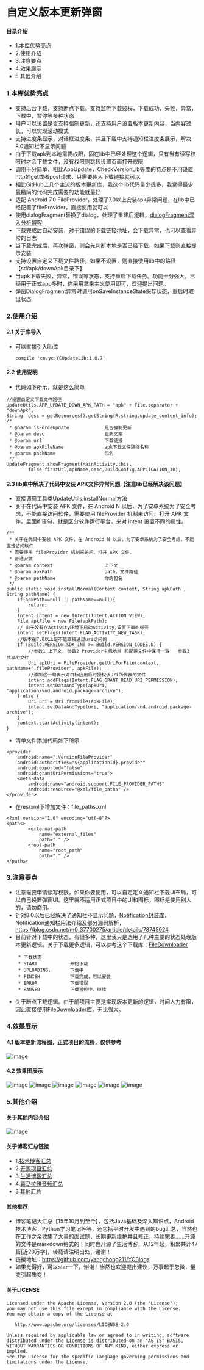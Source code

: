 # 自定义版本更新弹窗
#### 目录介绍
- 1.本库优势亮点
- 2.使用介绍
- 3.注意要点
- 4.效果展示
- 5.其他介绍



### 1.本库优势亮点
- 支持后台下载，支持断点下载。支持监听下载过程，下载成功，失败，异常，下载中，暂停等多种状态
- 用户可以设置是否支持强制更新，还支持用户设置版本更新内容，当内容过长，可以实现滚动模式
- 支持进度条显示，对话框进度条，并且下载中支持通知栏进度条展示，解决8.0通知栏不显示问题
- 由于下载apk到本地需要权限，固在lib中已经处理这个逻辑，只有当有读写权限时才会下载文件，没有权限则跳转设置页面打开权限
- 调用十分简单，相比AppUpdate，CheckVersionLib等库的特点是不用设置http的get或者post请求，只需要传入下载链接就可以
- 相比GitHub上几个主流的版本更新库，我这个lib代码量少很多，我觉得最少最精简的代码完成需要的功能就最好
- 适配 Android 7.0 FileProvider，处理了7.0以上安装apk异常问题，在lib中已经配置了fileProvider，直接使用就可以
- 使用dialogFragment替换了dialog，处理了重建后逻辑，[dialogFragment深入分析博客](https://www.jianshu.com/p/e4b213a07415)
- 下载完成后自动安装，对于错误的下载链接地址，会下载异常，也可以查看异常的日志
- 当下载完成后，再次弹窗，则会先判断本地是否已经下载，如果下载则直接提示安装
- 支持设置自定义下载文件路径，如果不设置，则直接使用lib中的路径【sd/apk/downApk目录下】
- 当apk下载失败，异常，错误等状态，支持重启下载任务。功能十分强大，已经用于正式app多时，你采用拿来主义使用即可，欢迎提出问题。
- 弹窗DialogFragment异常时调用onSaveInstanceState保存状态，重启时取出状态



### 2.使用介绍
#### 2.1 关于库导入
- 可以直接引入lib库
    ```
    compile 'cn.yc:YCUpdateLib:1.0.7'
    ```

#### 2.2 使用说明
- 代码如下所示，就是这么简单
```
//设置自定义下载文件路径
UpdateUtils.APP_UPDATE_DOWN_APK_PATH = "apk" + File.separator + "downApk";
String  desc = getResources().getString(R.string.update_content_info);
/*
 * @param isForceUpdate             是否强制更新
 * @param desc                      更新文案
 * @param url                       下载链接
 * @param apkFileName               apk下载文件路径名称
 * @param packName                  包名
 */
UpdateFragment.showFragment(MainActivity.this,
        false,firstUrl,apkName,desc,BuildConfig.APPLICATION_ID);
```

#### 2.3 lib库中解决了代码中安装 APK文件异常问题【注意lib已经解决该问题】
- 直接调用工具类UpdateUtils.installNormal方法
- 关于在代码中安装 APK 文件，在 Android N 以后，为了安卓系统为了安全考虑，不能直接访问软件，需要使用 fileProvider 机制来访问、打开 APK 文件。里面if 语句，就是区分软件运行平台，来对 intent 设置不同的属性。

```
/**
 * 关于在代码中安装 APK 文件，在 Android N 以后，为了安卓系统为了安全考虑，不能直接访问软件
 * 需要使用 fileProvider 机制来访问、打开 APK 文件。
 * 普通安装
 * @param context                   上下文
 * @param apkPath                   path，文件路径
 * @param pathName                  你的包名
 */
public static void installNormal(Context context, String apkPath , String pathName) {
    if(apkPath==null || pathName==null){
        return;
    }
    Intent intent = new Intent(Intent.ACTION_VIEW);
    File apkFile = new File(apkPath);
    // 由于没有在Activity环境下启动Activity,设置下面的标签
    intent.setFlags(Intent.FLAG_ACTIVITY_NEW_TASK);
    //版本在7.0以上是不能直接通过uri访问的
    if (Build.VERSION.SDK_INT >= Build.VERSION_CODES.N) {
        //参数1 上下文, 参数2 Provider主机地址 和配置文件中保持一致   参数3  共享的文件
        Uri apkUri = FileProvider.getUriForFile(context, pathName+".fileProvider", apkFile);
        //添加这一句表示对目标应用临时授权该Uri所代表的文件
        intent.addFlags(Intent.FLAG_GRANT_READ_URI_PERMISSION);
        intent.setDataAndType(apkUri, "application/vnd.android.package-archive");
    } else {
        Uri uri = Uri.fromFile(apkFile);
        intent.setDataAndType(uri, "application/vnd.android.package-archive");
    }
    context.startActivity(intent);
}
```

- 清单文件添加代码如下所示：

```
<provider
    android:name=".VersionFileProvider"
    android:authorities="${applicationId}.provider"
    android:exported="false"
    android:grantUriPermissions="true">
    <meta-data
        android:name="android.support.FILE_PROVIDER_PATHS"
        android:resource="@xml/file_paths" />
</provider>
```

- 在res/xml下增加文件：file_paths.xml

```
<?xml version="1.0" encoding="utf-8"?>
<paths>
        <external-path
            name="external_files"
            path="." />
        <root-path
            name="root_path"
            path="." />
</paths>
```


### 3.注意要点
- 注意需要申请读写权限，如果你要使用，可以自定定义通知栏下载UI布局，可以自己设置弹窗UI。这里就不适用正式项目中的UI和图标，图标是使用别人的，请勿商用。
- 针对8.0以后已经解决了通知栏不显示问题，[Notification封装库](https://github.com/yangchong211/YCNotification)，Notification通知栏用法介绍及部分源码解析，https://blog.csdn.net/m0_37700275/article/details/78745024
- 目前针对下载中的状态，有很多种，这里我只是选用了几种主要的状态处理版本更新逻辑。关于下载更多逻辑，可以参考这个下载库：[FileDownloader
](https://github.com/lingochamp/FileDownloader)
    ```
     * 下载状态
     * START            开始下载
     * UPLOADING.       下载中
     * FINISH           下载完成，可以安装
     * ERROR            下载错误
     * PAUSED           下载暂停中，继续
    ```
- 关于断点下载逻辑。由于前项目主要是实现版本更新的逻辑，时间人力有限，因此直接使用FileDownloader库，无比强大。


### 4.效果展示
#### 4.1 版本更新流程图，正式项目的流程，仅供参考
![image](https://upload-images.jianshu.io/upload_images/4432347-e7ba321e3201564c.png?imageMogr2/auto-orient/strip%7CimageView2/2/w/1240)


#### 4.2 效果图展示
![image](https://upload-images.jianshu.io/upload_images/4432347-e1d32a7fd02832f0.png?imageMogr2/auto-orient/strip%7CimageView2/2/w/1240)
![image](https://upload-images.jianshu.io/upload_images/4432347-1879cbf17fbe05fd.jpg?imageMogr2/auto-orient/strip%7CimageView2/2/w/1240)
![image](https://upload-images.jianshu.io/upload_images/4432347-3ea6614052d7e54f.jpg?imageMogr2/auto-orient/strip%7CimageView2/2/w/1240)
![image](https://upload-images.jianshu.io/upload_images/4432347-5ac2ce1fbc538880.png?imageMogr2/auto-orient/strip%7CimageView2/2/w/1240)
![image](https://upload-images.jianshu.io/upload_images/4432347-06b8bed3d839ae0f.png?imageMogr2/auto-orient/strip%7CimageView2/2/w/1240)
![image](https://upload-images.jianshu.io/upload_images/4432347-6ddebd88af2947b8.jpg?imageMogr2/auto-orient/strip%7CimageView2/2/w/1240)



### 5.其他介绍
#### 关于其他内容介绍
![image](https://upload-images.jianshu.io/upload_images/4432347-7100c8e5a455c3ee.jpg?imageMogr2/auto-orient/strip%7CimageView2/2/w/1240)



#### 关于博客汇总链接
- 1.[技术博客汇总](https://www.jianshu.com/p/614cb839182c)
- 2.[开源项目汇总](https://blog.csdn.net/m0_37700275/article/details/80863574)
- 3.[生活博客汇总](https://blog.csdn.net/m0_37700275/article/details/79832978)
- 4.[喜马拉雅音频汇总](https://www.jianshu.com/p/f665de16d1eb)
- 5.[其他汇总](https://www.jianshu.com/p/53017c3fc75d)


#### 其他推荐
- 博客笔记大汇总【15年10月到至今】，包括Java基础及深入知识点，Android技术博客，Python学习笔记等等，还包括平时开发中遇到的bug汇总，当然也在工作之余收集了大量的面试题，长期更新维护并且修正，持续完善……开源的文件是markdown格式的！同时也开源了生活博客，从12年起，积累共计47篇[近20万字]，转载请注明出处，谢谢！
- 链接地址：https://github.com/yangchong211/YCBlogs
- 如果觉得好，可以star一下，谢谢！当然也欢迎提出建议，万事起于忽微，量变引起质变！


#### 关于LICENSE
```
Licensed under the Apache License, Version 2.0 (the "License");
you may not use this file except in compliance with the License.
You may obtain a copy of the License at

   http://www.apache.org/licenses/LICENSE-2.0

Unless required by applicable law or agreed to in writing, software
distributed under the License is distributed on an "AS IS" BASIS,
WITHOUT WARRANTIES OR CONDITIONS OF ANY KIND, either express or implied.
See the License for the specific language governing permissions and
limitations under the License.
```

